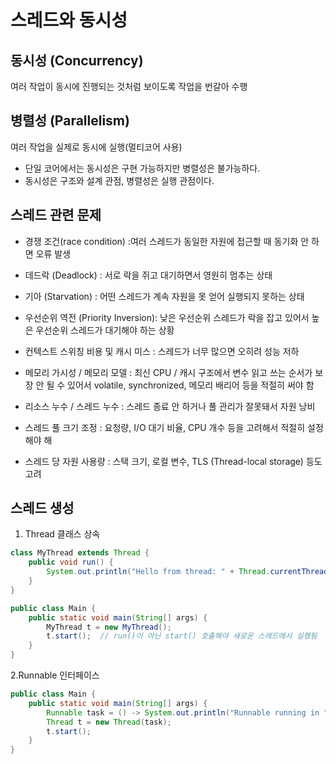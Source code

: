 # 스레드와 동시성

## 동시성 (Concurrency)
여러 작업이 동시에 진행되는 것처럼 보이도록 작업을 번갈아 수행

## 병렬성 (Parallelism)
여러 작업을 실제로 동시에 실행(멀티코어 사용)

- 단일 코어에서는 동시성은 구현 가능하지만 병렬성은 불가능하다.
- 동시성은 구조와 설계 관점, 병렬성은 실행 관점이다.

## 스레드 관련 문제
- 경쟁 조건(race condition) :여러 스레드가 동일한 자원에 접근할 때 동기화 안 하면 오류 발생

- 데드락 (Deadlock) : 서로 락을 쥐고 대기하면서 영원히 멈추는 상태

- 기아 (Starvation) : 어떤 스레드가 계속 자원을 못 얻어 실행되지 못하는 상태

- 우선순위 역전 (Priority Inversion): 낮은 우선순위 스레드가 락을 잡고 있어서 높은 우선순위 스레드가 대기해야 하는 상황

- 컨텍스트 스위칭 비용 및 캐시 미스 : 스레드가 너무 많으면 오히려 성능 저하

- 메모리 가시성 / 메모리 모델 : 최신 CPU / 캐시 구조에서 변수 읽고 쓰는 순서가 보장 안 될 수 있어서 volatile, synchronized, 메모리 배리어 등을 적절히 써야 함

- 리소스 누수 / 스레드 누수 : 스레드 종료 안 하거나 풀 관리가 잘못돼서 자원 낭비

- 스레드 풀 크기 조정 : 요청량, I/O 대기 비율, CPU 개수 등을 고려해서 적절히 설정해야 해

- 스레드 당 자원 사용량 : 스택 크기, 로컬 변수, TLS (Thread-local storage) 등도 고려

## 스레드 생성
1. Thread 클래스 상속
```Java
class MyThread extends Thread {
    public void run() {
        System.out.println("Hello from thread: " + Thread.currentThread().getName());
    }
}

public class Main {
    public static void main(String[] args) {
        MyThread t = new MyThread();
        t.start();  // run()이 아닌 start() 호출해야 새로운 스레드에서 실행됨
    }
}
```

2.Runnable 인터페이스
```Java
public class Main {
    public static void main(String[] args) {
        Runnable task = () -> System.out.println("Runnable running in " + Thread.currentThread().getName());
        Thread t = new Thread(task);
        t.start();
    }
}

```